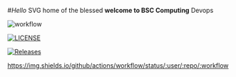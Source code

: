 #_Hello_
SVG home of the blessed 
**welcome to BSC Computing** 
Devops

![workflow](https://github.com/<UserName>/<RepositoryName>/actions/workflows/main.yml/badge.svg)

[![LICENSE](https://img.shields.io/github/license/<github-username>/devops.svg?style=flat-square)](https://github.com/KevronFerdinand/devops/blob/master/LICENSE)

[![Releases](https://img.shields.io/github/release/<github-username>/devops/all.svg?style=flat-square)](https://github.com/KevronFerdinand/devops/releases)

https://img.shields.io/github/actions/workflow/status/:user/:repo/:workflow

